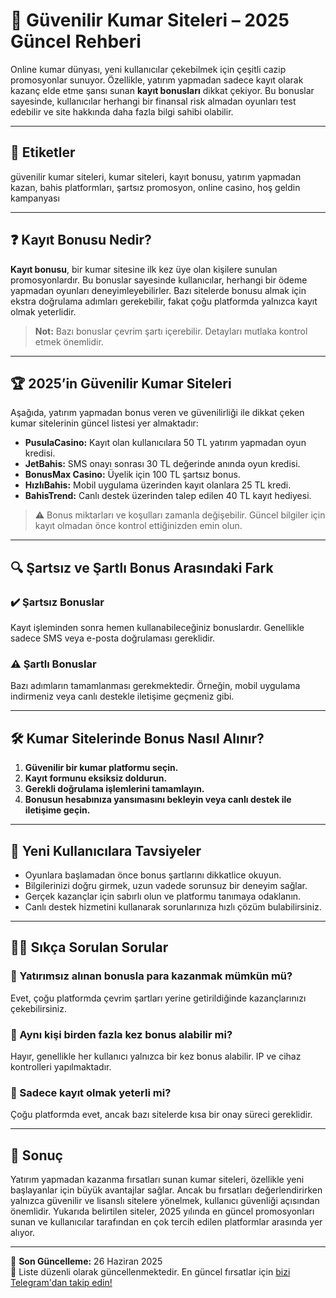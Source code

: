 # 🎰 Güvenilir Kumar Siteleri – 2025 Güncel Rehberi

Online kumar dünyası, yeni kullanıcılar çekebilmek için çeşitli cazip promosyonlar sunuyor. Özellikle, yatırım yapmadan sadece kayıt olarak kazanç elde etme şansı sunan **kayıt bonusları** dikkat çekiyor. Bu bonuslar sayesinde, kullanıcılar herhangi bir finansal risk almadan oyunları test edebilir ve site hakkında daha fazla bilgi sahibi olabilir.

---

## 🔖 Etiketler

güvenilir kumar siteleri, kumar siteleri, kayıt bonusu, yatırım yapmadan kazan, bahis platformları, şartsız promosyon, online casino, hoş geldin kampanyası

---

## ❓ Kayıt Bonusu Nedir?

**Kayıt bonusu**, bir kumar sitesine ilk kez üye olan kişilere sunulan promosyonlardır. Bu bonuslar sayesinde kullanıcılar, herhangi bir ödeme yapmadan oyunları deneyimleyebilirler. Bazı sitelerde bonusu almak için ekstra doğrulama adımları gerekebilir, fakat çoğu platformda yalnızca kayıt olmak yeterlidir.

> **Not:** Bazı bonuslar çevrim şartı içerebilir. Detayları mutlaka kontrol etmek önemlidir.

---

## 🏆 2025’in Güvenilir Kumar Siteleri

Aşağıda, yatırım yapmadan bonus veren ve güvenilirliği ile dikkat çeken kumar sitelerinin güncel listesi yer almaktadır:

- **PusulaCasino:** Kayıt olan kullanıcılara 50 TL yatırım yapmadan oyun kredisi.
- **JetBahis:** SMS onayı sonrası 30 TL değerinde anında oyun kredisi.
- **BonusMax Casino:** Üyelik için 100 TL şartsız bonus.
- **HızlıBahis:** Mobil uygulama üzerinden kayıt olanlara 25 TL kredi.
- **BahisTrend:** Canlı destek üzerinden talep edilen 40 TL kayıt hediyesi.

> ⚠️ Bonus miktarları ve koşulları zamanla değişebilir. Güncel bilgiler için kayıt olmadan önce kontrol ettiğinizden emin olun.

---

## 🔍 Şartsız ve Şartlı Bonus Arasındaki Fark

### ✔️ Şartsız Bonuslar

Kayıt işleminden sonra hemen kullanabileceğiniz bonuslardır. Genellikle sadece SMS veya e-posta doğrulaması gereklidir.

### ⚠️ Şartlı Bonuslar

Bazı adımların tamamlanması gerekmektedir. Örneğin, mobil uygulama indirmeniz veya canlı destekle iletişime geçmeniz gibi.

---

## 🛠️ Kumar Sitelerinde Bonus Nasıl Alınır?

1. **Güvenilir bir kumar platformu seçin.**  
2. **Kayıt formunu eksiksiz doldurun.**  
3. **Gerekli doğrulama işlemlerini tamamlayın.**  
4. **Bonusun hesabınıza yansımasını bekleyin veya canlı destek ile iletişime geçin.**

---

## 👥 Yeni Kullanıcılara Tavsiyeler

- Oyunlara başlamadan önce bonus şartlarını dikkatlice okuyun.
- Bilgilerinizi doğru girmek, uzun vadede sorunsuz bir deneyim sağlar.
- Gerçek kazançlar için sabırlı olun ve platformu tanımaya odaklanın.
- Canlı destek hizmetini kullanarak sorunlarınıza hızlı çözüm bulabilirsiniz.

---

## 🙋‍♂️ Sıkça Sorulan Sorular

### 💬 Yatırımsız alınan bonusla para kazanmak mümkün mü?

Evet, çoğu platformda çevrim şartları yerine getirildiğinde kazançlarınızı çekebilirsiniz.

### 💬 Aynı kişi birden fazla kez bonus alabilir mi?

Hayır, genellikle her kullanıcı yalnızca bir kez bonus alabilir. IP ve cihaz kontrolleri yapılmaktadır.

### 💬 Sadece kayıt olmak yeterli mi?

Çoğu platformda evet, ancak bazı sitelerde kısa bir onay süreci gereklidir.

---

## 📌 Sonuç

Yatırım yapmadan kazanma fırsatları sunan kumar siteleri, özellikle yeni başlayanlar için büyük avantajlar sağlar. Ancak bu fırsatları değerlendirirken yalnızca güvenilir ve lisanslı sitelere yönelmek, kullanıcı güvenliği açısından önemlidir. Yukarıda belirtilen siteler, 2025 yılında en güncel promosyonları sunan ve kullanıcılar tarafından en çok tercih edilen platformlar arasında yer alıyor.

---

📅 **Son Güncelleme:** 26 Haziran 2025  
🔄 Liste düzenli olarak güncellenmektedir. En güncel fırsatlar için [bizi Telegram'dan takip edin!](https://t.me/+NgmFAvyKP1BlZjM0)
